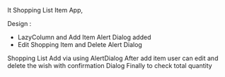 It Shopping List Item App,

Design :
- LazyColumn and Add Item Alert Dialog added
- Edit Shopping Item and Delete Alert Dialog

Shopping List Add via using AlertDialog 
After add item user can edit and delete the wish with confirmation Dialog
Finally to check total quantity 


